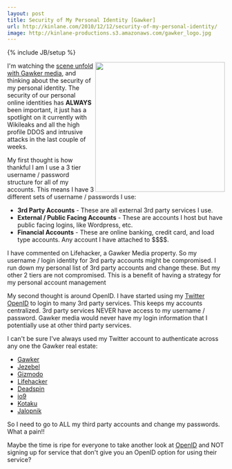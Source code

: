 ```yaml
---
layout: post
title: Security of My Personal Identity [Gawker]
url: http://kinlane.com/2010/12/12/security-of-my-personal-identity/
image: http://kinlane-productions.s3.amazonaws.com/gawker_logo.jpg
---
```

{% include JB/setup %}
<p>
     <a href="http://www.nytimes.com/2010/12/13/business/media/13gawker.html"><img src="http://kinlane-productions.s3.amazonaws.com/gawker_logo.jpg"  width="300" align="right" /></a>I'm watching the <a href="http://www.nytimes.com/2010/12/13/business/media/13gawker.html?partner=rss&amp;emc=rss" target="_blank">scene unfold with Gawker media</a>, and thinking about the security of my personal identity. The security of our personal online identities has <strong>ALWAYS</strong> been important, it just has a spotlight on it currently with Wikileaks and all the high profile DDOS and intrusive attacks in the last couple of weeks.
</p>

<p>
     My first thought is how thankful I am I use a 3 tier username / password structure for all of my accounts. This means I have 3 different sets of username / passwords I use:
</p>
<ul class="mainlist">
     <li>
          <strong>3rd Party Accounts</strong> - These are all external 3rd party services I use.
     </li>
     <li>
          <strong>External / Public Facing Accounts</strong> - These are accounts I host but have public facing logins, like Wordpress, etc.
     </li>
     <li>
          <strong>Financial Accounts</strong> - These are online banking, credit card, and load type accounts. Any account I have attached to $$$$.
     </li>
</ul>
<p>
     I have commented on Lifehacker, a Gawker Media property. So my username / login identity for 3rd party accounts might be compromised. I run down my personal list of 3rd party accounts and change these. But my other 2 tiers are not compromised. This is a benefit of having a strategy for my personal account management
</p>

<p>
     My second thought is around OpenID. I have started using my <a href="http://twitter.com/#!/openid" target="_blank">Twitter OpenID</a> to login to many 3rd party services. This keeps my accounts centralized. 3rd party services NEVER have access to my username / password. Gawker media would never have my login information that I potentially use at other third party services.
</p>

<p>
     I can't be sure I've always used my Twitter account to authenticate across any one the Gawker real estate:
</p>
<ul class="mainlist">
     <li>
          <a href="http://advertising.gawker.com/titles/gawker">Gawker</a>
     </li>
     <li>
          <a href="http://advertising.gawker.com/titles/jezebel">Jezebel</a>
     </li>
     <li>
          <a href="http://advertising.gawker.com/titles/gizmodo">Gizmodo</a>
     </li>
     <li>
          <a href="http://advertising.gawker.com/titles/lifehacker">Lifehacker</a>
     </li>
     <li>
          <a href="http://advertising.gawker.com/titles/deadspin">Deadspin</a>
     </li>
     <li>
          <a href="http://advertising.gawker.com/titles/io9">io9</a>
     </li>
     <li>
          <a href="http://advertising.gawker.com/titles/kotaku">Kotaku</a>
     </li>
     <li>
          <a href="http://advertising.gawker.com/titles/jalopnik">Jalopnik</a>
     </li>
</ul>
<p>
     So I need to go to ALL my third party accounts and change my passwords. What a pain!!
</p>

<p>
     Maybe the time is ripe for everyone to take another look at <a href="http://openid.net/" target="_blank">OpenID</a> and NOT signing up for service that don't give you an OpenID option for using their service?
</p>